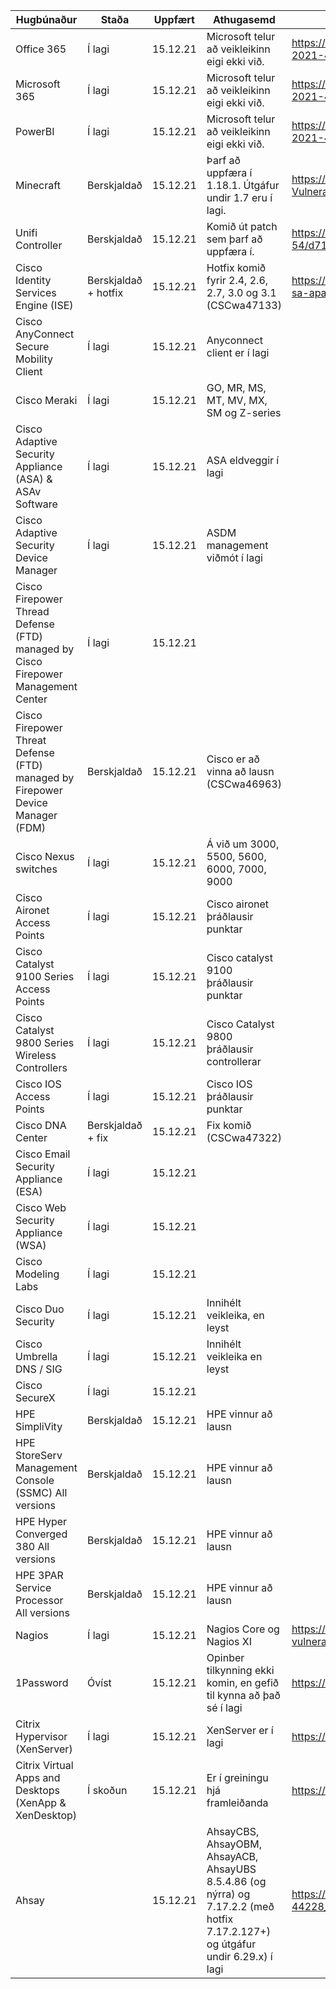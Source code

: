 | Hugbúnaður | Staða | Uppfært | Athugasemd | Nánari upplýsingar |
| ---------- | ----- | ------- | ---------- | ------------------ |
| Office 365       | Í lagi      | 15.12.21 | Microsoft telur að veikleikinn eigi ekki við.           | https://msrc-blog.microsoft.com/2021/12/11/microsofts-response-to-cve-2021-44228-apache-log4j2/
| Microsoft 365    | Í lagi      | 15.12.21 | Microsoft telur að veikleikinn eigi ekki við.           | https://msrc-blog.microsoft.com/2021/12/11/microsofts-response-to-cve-2021-44228-apache-log4j2/
| PowerBI          | Í lagi      | 15.12.21 | Microsoft telur að veikleikinn eigi ekki við.           | https://msrc-blog.microsoft.com/2021/12/11/microsofts-response-to-cve-2021-44228-apache-log4j2/
| Minecraft        | Berskjaldað | 15.12.21 | Þarf að uppfæra í 1.18.1. Útgáfur undir 1.7 eru í lagi. | https://help.minecraft.net/hc/en-us/articles/4416199399693-Security-Vulnerability-in-Minecraft-Java-Edition
| Unifi Controller | Berskjaldað | 15.12.21 | Komið út patch sem þarf að uppfæra í.                   | https://community.ui.com/releases/UniFi-Network-Application-6-5-54/d717f241-48bb-4979-8b10-99db36ddabe1
| Cisco Identity Services Engine (ISE)| Berskjaldað + hotfix | 15.12.21 | Hotfix komið fyrir 2.4, 2.6, 2.7, 3.0 og 3.1 (CSCwa47133) | https://tools.cisco.com/security/center/content/CiscoSecurityAdvisory/cisco-sa-apache-log4j-qRuKNEbd
| Cisco AnyConnect Secure Mobility Client | Í lagi | 15.12.21 | Anyconnect client er í lagi | 
| Cisco Meraki | Í lagi | 15.12.21 | GO, MR, MS, MT, MV, MX, SM og Z-series |
| Cisco Adaptive Security Appliance (ASA) & ASAv Software | Í lagi | 15.12.21 | ASA eldveggir í lagi | 
| Cisco Adaptive Security Device Manager | Í lagi | 15.12.21 | ASDM management viðmót í lagi |
| Cisco Firepower Thread Defense (FTD) managed by Cisco Firepower Management Center | Í lagi | 15.12.21 | |
| Cisco Firepower Threat Defense (FTD) managed by Firepower Device Manager (FDM) | Berskjaldað | 15.12.21 | Cisco er að vinna að lausn (CSCwa46963) |
| Cisco Nexus switches | Í lagi | 15.12.21 | Á við um 3000, 5500, 5600, 6000, 7000, 9000 |
| Cisco Aironet Access Points | Í lagi | 15.12.21 | Cisco aironet þráðlausir punktar |
| Cisco Catalyst 9100 Series Access Points | Í lagi | 15.12.21 | Cisco catalyst 9100 þráðlausir punktar |
| Cisco Catalyst 9800 Series Wireless Controllers | Í lagi | 15.12.21 | Cisco Catalyst 9800 þráðlausir controllerar |
| Cisco IOS Access Points | Í lagi | 15.12.21 | Cisco IOS þráðlausir punktar |
| Cisco DNA Center | Berskjaldað + fix | 15.12.21 | Fix komið (CSCwa47322) | |
| Cisco Email Security Appliance (ESA) | Í lagi | 15.12.21 | |
| Cisco Web Security Appliance (WSA) | Í lagi | 15.12.21 | |
| Cisco Modeling Labs | Í lagi | 15.12.21 | |
| Cisco Duo Security | Í lagi | 15.12.21 | Innihélt veikleika, en leyst | |
| Cisco Umbrella DNS / SIG | Í lagi | 15.12.21 | Innihélt veikleika en leyst | |
| Cisco SecureX | Í lagi | 15.12.21 | | 
| HPE SimpliVity | Berskjaldað | 15.12.21 | HPE vinnur að lausn |
| HPE StoreServ Management Console (SSMC) All versions | Berskjaldað | 15.12.21 | HPE vinnur að lausn  |
| HPE Hyper Converged 380 All versions | Berskjaldað | 15.12.21 | HPE vinnur að lausn  |
| HPE 3PAR Service Processor All versions | Berskjaldað | 15.12.21 | HPE vinnur að lausn  |
| Nagios | Í lagi | 15.12.21 | Nagios Core og Nagios XI | https://www.nagios.com/news/2021/12/update-on-apache-log4j-vulnerability/ |
| 1Password | Óvíst | 15.12.21 | Opinber tilkynning ekki komin, en gefið til kynna að það sé í lagi | https://1password.community/discussion/comment/622615 |
| Citrix Hypervisor (XenServer) | Í lagi | 15.12.21 | XenServer er í lagi | https://support.citrix.com/article/CTX335705
| Citrix Virtual Apps and Desktops (XenApp & XenDesktop) | Í skoðun | 15.12.21 | Er í greiningu hjá framleiðanda | https://support.citrix.com/article/CTX335705
| Ahsay |  | 15.12.21 | AhsayCBS, AhsayOBM, AhsayACB, AhsayUBS 8.5.4.86 (og nýrra) og 7.17.2.2 (með hotfix 7.17.2.127+) og útgáfur undir 6.29.x) í lagi | https://wiki.ahsay.com/doku.php?id=public:announcement:cve-2021-44228_log4j |